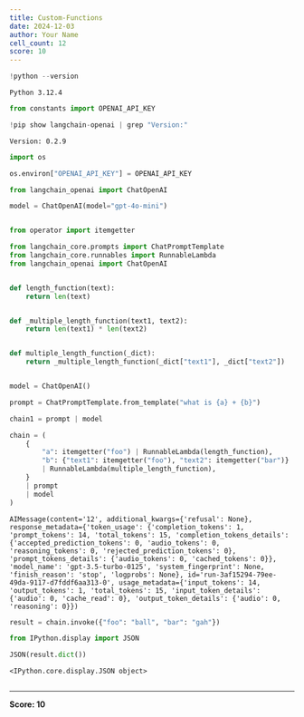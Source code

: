 ```yaml
---
title: Custom-Functions
date: 2024-12-03
author: Your Name
cell_count: 12
score: 10
---
```


```python
!python --version
```

    Python 3.12.4



```python
from constants import OPENAI_API_KEY
```


```python
!pip show langchain-openai | grep "Version:"
```

    Version: 0.2.9



```python
import os
```


```python
os.environ["OPENAI_API_KEY"] = OPENAI_API_KEY
```


```python
from langchain_openai import ChatOpenAI

model = ChatOpenAI(model="gpt-4o-mini")
```


```python

```


```python
from operator import itemgetter

from langchain_core.prompts import ChatPromptTemplate
from langchain_core.runnables import RunnableLambda
from langchain_openai import ChatOpenAI


def length_function(text):
    return len(text)


def _multiple_length_function(text1, text2):
    return len(text1) * len(text2)


def multiple_length_function(_dict):
    return _multiple_length_function(_dict["text1"], _dict["text2"])


model = ChatOpenAI()

prompt = ChatPromptTemplate.from_template("what is {a} + {b}")

chain1 = prompt | model

chain = (
    {
        "a": itemgetter("foo") | RunnableLambda(length_function),
        "b": {"text1": itemgetter("foo"), "text2": itemgetter("bar")}
        | RunnableLambda(multiple_length_function),
    }
    | prompt
    | model
)


```




    AIMessage(content='12', additional_kwargs={'refusal': None}, response_metadata={'token_usage': {'completion_tokens': 1, 'prompt_tokens': 14, 'total_tokens': 15, 'completion_tokens_details': {'accepted_prediction_tokens': 0, 'audio_tokens': 0, 'reasoning_tokens': 0, 'rejected_prediction_tokens': 0}, 'prompt_tokens_details': {'audio_tokens': 0, 'cached_tokens': 0}}, 'model_name': 'gpt-3.5-turbo-0125', 'system_fingerprint': None, 'finish_reason': 'stop', 'logprobs': None}, id='run-3af15294-79ee-49da-9117-d7fddf6aa313-0', usage_metadata={'input_tokens': 14, 'output_tokens': 1, 'total_tokens': 15, 'input_token_details': {'audio': 0, 'cache_read': 0}, 'output_token_details': {'audio': 0, 'reasoning': 0}})




```python
result = chain.invoke({"foo": "ball", "bar": "gah"})
```


```python
from IPython.display import JSON
```


```python
JSON(result.dict())
```




    <IPython.core.display.JSON object>




```python

```


---
**Score: 10**